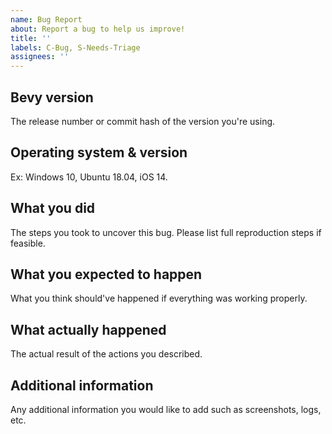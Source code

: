```yaml
---
name: Bug Report
about: Report a bug to help us improve!
title: ''
labels: C-Bug, S-Needs-Triage
assignees: ''
---
```


## Bevy version

The release number or commit hash of the version you're using.

## Operating system & version

Ex: Windows 10, Ubuntu 18.04, iOS 14.

## What you did

The steps you took to uncover this bug. Please list full reproduction steps if
feasible.

## What you expected to happen

What you think should've happened if everything was working properly.

## What actually happened

The actual result of the actions you described.

## Additional information

Any additional information you would like to add such as screenshots, logs, etc.
